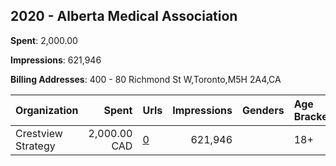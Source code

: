 ## 2020 - Alberta Medical Association 
**Spent**: 2,000.00

**Impressions**: 621,946

**Billing Addresses**: 400 - 80 Richmond St W,Toronto,M5H 2A4,CA

|Organization|Spent|Urls|Impressions|Genders|Age Brackets|Country Codes|
|:---|---:|:---|---:|:---|:---|:---|
|Crestview Strategy|2,000.00 CAD|[0](https://www.snap.com/political-ads/asset/1270cbf1320ea87c0824592139ce3067f495a65f64073ab3b478c122baa59561?mediaType=mp4)|621,946||18+|canada|

